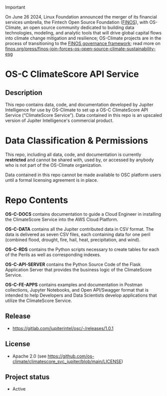 
> [!IMPORTANT]
> On June 26 2024, Linux Foundation announced the merger of its financial services umbrella, the Fintech Open Source Foundation ([FINOS](https://finos.org)), with OS-Climate, an open source community dedicated to building data technologies, modeling, and analytic tools that will drive global capital flows into climate change mitigation and resilience; OS-Climate projects are in the process of transitioning to the [FINOS governance framework](https://community.finos.org/docs/governance); read more on [finos.org/press/finos-join-forces-os-open-source-climate-sustainability-esg](https://finos.org/press/finos-join-forces-os-open-source-climate-sustainability-esg)

# OS-C ClimateScore API Service

## Description

This repo contains data, code, and documentation developed by Jupiter Intelligence for use by OS-Climate to set up a OS-C ClimateScore API Service (“ClimateScore Service”). Data contained in this repo is an upscaled version of Jupiter Intelligence's commercial product.

# Data Classification & Permissions
This repo, including all data, code, and documentation is currently **restricted** and cannot be shared with, used by, or accessed by anybody who is not part of the OS-Climate organization.

Data contained in this repo cannot be made available to OSC platform users until a formal licensing agreement is in place.

# Repo Contents
**OS-C-DOCS** contains documentation to guide a Cloud Engineer in installing the ClimateScore Service into the AWS Cloud Platform.

**OS-C-DATA** contains all the Jupiter contributed data in CSV format. The data is delivered as seven CSV files, each containing data for one peril (combined flood, drought, fire, hail, heat, precipitation, and wind).

**OS-C-RDS** contains the Python scripts necessary to create tables for each of the Perils as well as corresponding indexes.

**OS-C-API-SERVER** contains the Python Source Code of the Flask Application Server that provides the business logic of the ClimateScore Service.

**OS-C-FE-APPS** contains examples and documentation in Postman collections, Jupyter Notebooks, and Open API/Swagger format that is intended to help Developers and Data Scientists develop applications that utilize the ClimateScore Service.

## Release 
   - https://gitlab.com/jupiterintel/osc/-/releases/1.0.1 

## License
   - Apache 2.0 (see https://github.com/os-climate/climatescore_svc_jupiter/blob/main/LICENSE)
   
## Project status
   - Active
